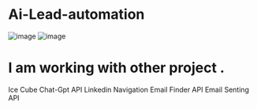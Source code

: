 # Ai-Lead-automation
![image](https://github.com/user-attachments/assets/041da4ac-fbe9-470f-b774-c13e279dce33)
![image](https://github.com/user-attachments/assets/fca3d2b1-e4a7-4e0e-8150-e3e633d16fdd)

# I am working with other project .
 Ice Cube
 Chat-Gpt API
 Linkedin Navigation
 Email Finder API
 Email Senting API